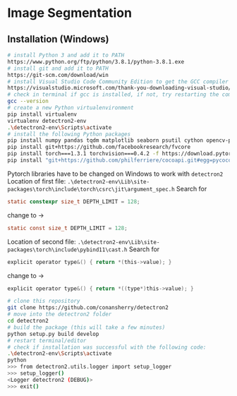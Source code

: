 # Image Segmentation

## Installation (Windows)

```bash
# install Python 3 and add it to PATH
https://www.python.org/ftp/python/3.8.1/python-3.8.1.exe
# install git and add it to PATH
https://git-scm.com/download/win
# install Visual Studio Code Community Edition to get the GCC compiler
https://visualstudio.microsoft.com/thank-you-downloading-visual-studio/?sku=Community&rel=16
# check in terminal if gcc is installed, if not, try restarting the computer
gcc --version
# create a new Python virtualenvironment
pip install virtualenv
virtualenv detectron2-env
.\detectron2-env\Scripts\activate
# install the following Python packages
pip install numpy pandas tqdm matplotlib seaborn psutil cython opencv-python
pip install git+https://github.com/facebookresearch/fvcore
pip install torch===1.3.1 torchvision===0.4.2 -f https://download.pytorch.org/whl/torch_stable.html
pip install "git+https://github.com/philferriere/cocoapi.git#egg=pycocotools&subdirectory=PythonAPI"
```

Pytorch libraries have to be changed on Windows to work with `detectron2`
Location of first file:
`.\detectron2-env\Lib\site-packages\torch\include\torch\csrc\jit\argument_spec.h`
Search for

```C
static constexpr size_t DEPTH_LIMIT = 128;
```

change to ->

```C
static const size_t DEPTH_LIMIT = 128;
```

Location of second file:
`.\detectron2-env\Lib\site-packages\torch\include\pybind11\cast.h`
Search for

```C
explicit operator type&() { return *(this->value); }
```

change to ->

```C
explicit operator type&() { return *((type*)this->value); }
```

```bash
# clone this repository
git clone https://github.com/conansherry/detectron2
# move into the detectron2 folder
cd detectron2
# build the package (this will take a few minutes)
python setup.py build develop
# restart terminal/editor
# check if installation was successful with the following code:
.\detectron2-env\Scripts\activate
python
>>> from detectron2.utils.logger import setup_logger
>>> setup_logger()
<Logger detectron2 (DEBUG)>
>>> exit()
```